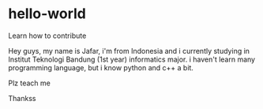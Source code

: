 # hello-world
Learn how to contribute

Hey guys, my name is Jafar, i'm from Indonesia and i currently studying in Institut Teknologi Bandung (1st year) informatics major.
i haven't learn many programming language, but i know python and c++ a bit.

Plz teach me 

Thankss
